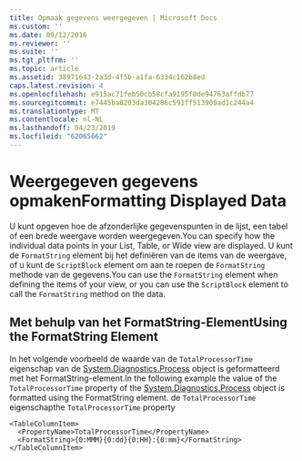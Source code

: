 ```yaml
---
title: Opmaak gegevens weergegeven | Microsoft Docs
ms.custom: ''
ms.date: 09/12/2016
ms.reviewer: ''
ms.suite: ''
ms.tgt_pltfrm: ''
ms.topic: article
ms.assetid: 38971643-2a3d-4f5b-a1fa-6334c162b8ed
caps.latest.revision: 4
ms.openlocfilehash: e915ac71feb50cb58cfa9195f0de94763affdb77
ms.sourcegitcommit: e7445ba8203da304286c591ff513900ad1c244a4
ms.translationtype: MT
ms.contentlocale: nl-NL
ms.lasthandoff: 04/23/2019
ms.locfileid: "62065662"
---
```

# <a name="formatting-displayed-data"></a><span data-ttu-id="cf8ba-102">Weergegeven gegevens opmaken</span><span class="sxs-lookup"><span data-stu-id="cf8ba-102">Formatting Displayed Data</span></span>

<span data-ttu-id="cf8ba-103">U kunt opgeven hoe de afzonderlijke gegevenspunten in de lijst, een tabel of een brede weergave worden weergegeven.</span><span class="sxs-lookup"><span data-stu-id="cf8ba-103">You can specify how the individual data points in your List, Table, or Wide view are displayed.</span></span> <span data-ttu-id="cf8ba-104">U kunt de `FormatString` element bij het definiëren van de items van de weergave, of u kunt de `ScriptBlock` element om aan te roepen de `FormatString` methode van de gegevens.</span><span class="sxs-lookup"><span data-stu-id="cf8ba-104">You can use the `FormatString` element when defining the items of your view, or you can use the `ScriptBlock` element to call the `FormatString` method on the data.</span></span>

## <a name="using-the-formatstring-element"></a><span data-ttu-id="cf8ba-105">Met behulp van het FormatString-Element</span><span class="sxs-lookup"><span data-stu-id="cf8ba-105">Using the FormatString Element</span></span>

<span data-ttu-id="cf8ba-106">In het volgende voorbeeld de waarde van de `TotalProcessorTime` eigenschap van de [System.Diagnostics.Process](/dotnet/api/System.Diagnostics.Process) object is geformatteerd met het FormatString-element.</span><span class="sxs-lookup"><span data-stu-id="cf8ba-106">In the following example the value of the `TotalProcessorTime` property of the [System.Diagnostics.Process](/dotnet/api/System.Diagnostics.Process) object is formatted using the FormatString element.</span></span> <span data-ttu-id="cf8ba-107">de `TotalProcessorTime` eigenschap</span><span class="sxs-lookup"><span data-stu-id="cf8ba-107">the `TotalProcessorTime` property</span></span>

```
<TableColumnItem>
  <PropertyName>TotalProcessorTime</PropertyName>
  <FormatString>{0:MMM}{0:dd}{0:HH}:{0:mm}</FormatString>
</TableColumnItem>
```



